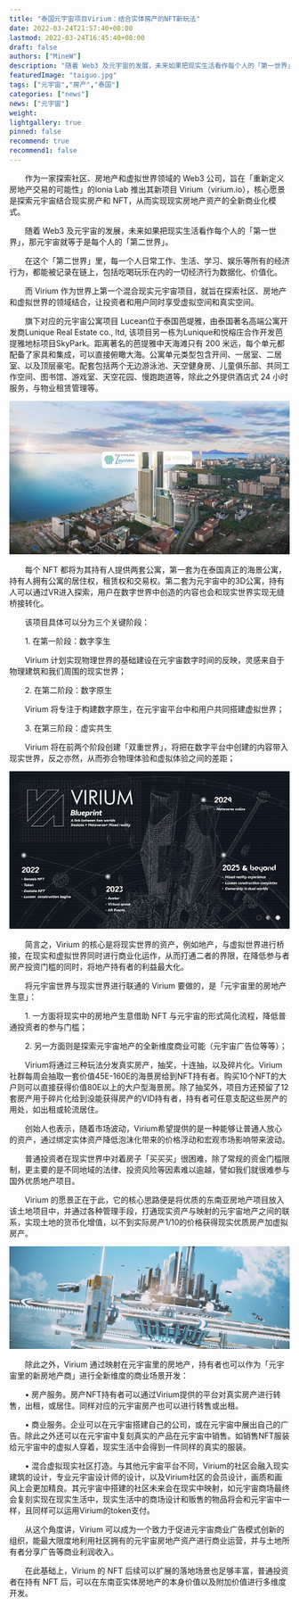 ```yaml
---
title: "泰国元宇宙项目Virium：结合实体房产的NFT新玩法"
date: 2022-03-24T21:57:40+08:00
lastmod: 2022-03-24T16:45:40+08:00
draft: false
authors: ["MineW"]
description: "随着 Web3 及元宇宙的发展，未来如果把现实生活看作每个人的「第一世界」，那元宇宙就等于是每个人的「第二世界」。在这个「第二世界」里，每一个人日常工作、生活、学习、娱乐等所有的经济行为，都能被记录在链上，包括吃喝玩乐在内的一切经济行为数据化、价值化。"
featuredImage: "taiguo.jpg"
tags: ["元宇宙","房产","泰国"]
categories: ["news"]
news: ["元宇宙"]
weight: 
lightgallery: true
pinned: false
recommend: true
recommend1: false
---
```




　　作为一家探索社区、房地产和虚拟世界领域的 Web3 公司，旨在「重新定义房地产交易的可能性」的Ionia Lab 推出其新项目 Virium（virium.io），核心愿景是探索元宇宙结合现实房产和 NFT，从而实现现实房地产资产的全新商业化模式。

　　随着 Web3 及元宇宙的发展，未来如果把现实生活看作每个人的「第一世界」，那元宇宙就等于是每个人的「第二世界」。

　　在这个「第二世界」里，每一个人日常工作、生活、学习、娱乐等所有的经济行为，都能被记录在链上，包括吃喝玩乐在内的一切经济行为数据化、价值化。

　　而 Virium 作为世界上第一个混合现实元宇宙项目，就旨在探索社区、房地产和虚拟世界的领域结合，让投资者和用户同时享受虚拟空间和真实空间。

　　旗下对应的元宇宙公寓项目 Lucean位于泰国芭堤雅，由泰国著名高端公寓开发商Lunique Real Estate co., ltd, 该项目另一栋为Lunique和悦榕庄合作开发芭提雅地标项目SkyPark。距离著名的芭提雅中天海滩只有 200 米远，每个单元都配备了家具和集成，可以直接俯瞰大海。公寓单元类型包含开间、一居室、二居室、以及顶层豪宅。配套包括两个无边游泳池、天空健身房、儿童俱乐部、共同工作空间、图书馆、游戏室、天空花园、慢跑跑道等，除此之外提供酒店式 24 小时服务，与物业租赁管理等。

![26bd-12d06b048d438be4396eb2411d0795d3](26bd-12d06b048d438be4396eb2411d0795d3.jpg)

　　每个 NFT 都将为其持有人提供两套公寓，第一套为在泰国真正的海景公寓，持有人拥有公寓的居住权，租赁权和交易权。第二套为元宇宙中的3D公寓，持有人可以通过VR进入探索，用户在数字世界中创造的内容也会和现实世界实现无缝桥接转化。

　　该项目具体可以分为三个关键阶段：

　　1. 在第一阶段：数字孪生

　　Virium 计划实现物理世界的基础建设在元宇宙数字时间的反映，灵感来自于物理建筑和我们周围的现实世界；

　　2. 在第二阶段：数字原生

　　Virium 将专注于构建数字原生，在元宇宙平台中和用户共同搭建虚拟世界；

　　3. 在第三阶段：虚实共生

　　Virium 将在前两个阶段创建「双重世界」，将把在数字平台中创建的内容带入现实世界，反之亦然，从而弥合物理体验和虚拟体验之间的差距；

![1fec-f1fbeb7480427e12cdce3982fd654976](1fec-f1fbeb7480427e12cdce3982fd654976.jpg)

　　简言之，Virium 的核心是将现实世界的资产，例如地产，与虚拟世界进行桥接，在现实和虚拟世界同时进行商业化运作，从而打通二者的界限，在降低参与者房产投资门槛的同时，将地产持有者的利益最大化。

　　将元宇宙世界与现实世界进行联通的 Virium 要做的，是「元宇宙里的房地产生意」：

　　1. 一方面将现实中的房地产生意借助 NFT 与元宇宙的形式简化流程，降低普通投资者的参与门槛；

　　2. 另一方面则是探索元宇宙地产的全新维度商业可能（元宇宙广告位等等）；

　　Virium将通过三种玩法分发真实房产，抽奖，十连抽，以及碎片化。Virium社群每周会抽取一套价值45E-160E的海景房给到NFT持有者。购买10个NFT的大户则可以直接获得价值80E以上的大户型海景房。除了抽奖外，项目方还预留了12套房产用于碎片化给到没能获得房产的VID持有者，持有者可任意支配这些房产的用处，如出租或轮流居住。

　　创始人也表示，随着市场波动，Virium希望提供的是一种能够让普通人放心的资产，通过绑定实体资产降低泡沫化带来的价格浮动和宏观市场影响带来波动。

　　普通投资者在现实世界中对着房子「买买买」很困难，除了常规的资金门槛限制，更主要的是不同地域的法律、投资风险等因素难以逾越，譬如我们就很难参与国外优质地产项目。

　　Virium 的愿景正在于此，它的核心思路便是将优质的东南亚房地产项目放入该土地项目中，并通过各种管理手段，打通现实资产与映射的元宇宙地产之间的联系，实现土地的货币化增值，以不到实际房产1/10的价格获得现实优质房产加虚拟房产。

![5c00-dcc39c27205f39b627a98c9286343d5b](5c00-dcc39c27205f39b627a98c9286343d5b.jpg)

　　除此之外，Virium 通过映射在元宇宙里的房地产，持有者也可以作为「元宇宙里的新房地产商」进行全新维度的商业场景开发：

　　• 房产服务。房产NFT持有者可以通过Virium提供的平台对真实房产进行转售，出租，或居住。同样对应的元宇宙房产也可以进行转售或出租。

　　• 商业服务。企业可以在元宇宙搭建自己的公司，或在元宇宙中展出自己的广告。除此之外还可以在元宇宙中复刻真实的产品在元宇宙中销售。如销售NFT服装给元宇宙中的虚拟人穿着，现实生活中会得到一件同样的真实的服装。

　　• 混合虚拟现实社区打造。与其他元宇宙平台不同，Virium的社区会融入现实建筑的设计，专业元宇宙设计师的设计，以及Virium社区的会员设计，画质和画风上会更加精良。其元宇宙中搭建的社区未来会在现实中映射，如元宇宙商场最终会复刻实现在现实生活中，现实生活中的商场设计和贩售的物品将会和元宇宙中一样，且同样可以运用Virium的token支付。

　　从这个角度讲，Virium 可以成为一个致力于促进元宇宙商业广告模式创新的组织，能最大限度地利用社区拥有的元宇宙房地产资产进行商业运营，并与土地所有者分享广告等商业利润收入。

　　在此基础上，Virium 的 NFT 后续可以扩展的落地场景也足够丰富，普通投资者在持有 NFT 后，可以在东南亚实体房地产的本身价值以及附加价值进行多维度开发。